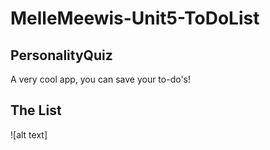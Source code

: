 # MelleMeewis-Unit5-ToDoList

## PersonalityQuiz
A very cool app, you can save your to-do's!

## The List
![alt text]
